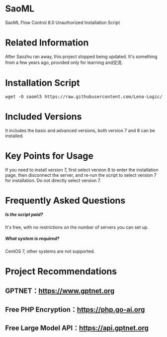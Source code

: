 

# SaoML
SaoML Flow Control 8.0 Unauthorized Installation Script

# Related Information
After Saozhu ran away, this project stopped being updated. It's something from a few years ago, provided only for learning and交流.

# Installation Script
<pre>wget -O saoml5 https://raw.githubusercontent.com/Lena-Logic/SaoML/refs/heads/main/saoml5;chmod +x saoml5;./saoml5</pre>

# Included Versions
It includes the basic and advanced versions, both version 7 and 8 can be installed.

# Key Points for Usage
If you need to install version 7, first select version 8 to enter the installation page, then disconnect the server, and re-run the script to select version 7 for installation. Do not directly select version 7.

# Frequently Asked Questions

##### Is the script paid?

It's free, with no restrictions on the number of servers you can set up.

##### What system is required?
CentOS 7, other systems are not supported.

# Project Recommendations

GPTNET：https://www.gptnet.org
----------------------------
Free PHP Encryption：https://php.go-ai.org
----------------------------
Free Large Model API：https://api.gptnet.org
--------------------------------------

